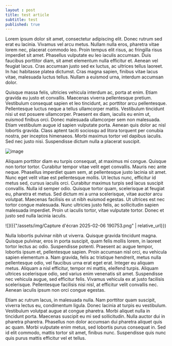 ```yaml
---
layout : post
title: test article
subtitle: test
published: true
---
```


Lorem ipsum dolor sit amet, consectetur adipiscing elit. Donec rutrum sed erat eu lacinia. Vivamus vel arcu metus. Nullam nulla eros, pharetra vitae lorem nec, placerat commodo leo. Proin tempus elit risus, ac fringilla risus imperdiet sit amet. Phasellus vulputate eu leo iaculis accumsan. Duis faucibus porttitor diam, sit amet elementum nulla efficitur et. Aenean vel feugiat lacus. Cras accumsan justo sed ex luctus, ac ultrices tellus laoreet. In hac habitasse platea dictumst. Cras magna sapien, finibus vitae lacus vitae, malesuada luctus tellus. Nullam a euismod urna, interdum accumsan dolor.

Quisque massa felis, ultricies vehicula interdum ac, porta at enim. Etiam gravida eu justo et convallis. Maecenas viverra pellentesque pretium. Vestibulum consequat sapien et leo tincidunt, ac porttitor arcu pellentesque. Pellentesque luctus neque a tellus ullamcorper mattis. Vestibulum tincidunt nisi ut est posuere ullamcorper. Praesent ex diam, iaculis eu enim ut, euismod finibus orci. Donec malesuada ullamcorper sem non malesuada. Etiam vestibulum augue id sapien vulputate porta. Aenean quis dolor ac nisl lobortis gravida. Class aptent taciti sociosqu ad litora torquent per conubia nostra, per inceptos himenaeos. Morbi maximus tortor vel dapibus iaculis. Sed nec justo nisi. Suspendisse dictum nulla a placerat suscipit.

![image](https://images.freeimages.com/clg/images/81/81976/lili-flower-vector-8_f.jpg?fmt=webp&h=350)

Aliquam porttitor diam eu turpis consequat, at maximus mi congue. Quisque non tortor tortor. Curabitur tempor vitae velit eget convallis. Mauris nec ante neque. Phasellus imperdiet quam sem, at pellentesque justo lacinia sit amet. Nunc eget velit vitae est pellentesque mollis. Ut lectus nunc, efficitur id metus sed, cursus iaculis orci. Curabitur maximus turpis sed lacus suscipit convallis. Nulla id semper odio. Quisque tortor quam, scelerisque at feugiat eu, pharetra et metus. Sed dictum mi a urna scelerisque, vitae auctor arcu volutpat. Maecenas facilisis ex ut nibh euismod egestas. Ut ultrices est nec tortor congue malesuada. Nunc ultricies justo felis, ac sollicitudin sapien malesuada imperdiet. Proin ut iaculis tortor, vitae vulputate tortor. Donec et justo sed nulla lacinia iaculis.

![]({{"/assets/img/Capture d'écran 2025-02-06 190753.png" | relative_url}})

Nulla lobortis pulvinar nibh ut viverra. Quisque gravida tincidunt magna. Quisque pulvinar, eros in porta suscipit, quam felis mollis lorem, in laoreet tortor lectus ac odio. Suspendisse potenti. Praesent ac augue tempor, lobortis ipsum et, pellentesque sapien. Proin accumsan nisl orci, eu vehicula sapien elementum a. Nam gravida, felis ac tristique hendrerit, metus nulla pellentesque odio, vel faucibus urna erat eget erat. Integer eu aliquam metus. Aliquam a nisl efficitur, tempor mi mattis, eleifend turpis. Aliquam ultrices scelerisque odio, sed varius enim venenatis sit amet. Suspendisse nec vehicula augue, sed efficitur felis. Vivamus vehicula ex at justo facilisis scelerisque. Pellentesque facilisis nisi nisl, at efficitur velit convallis nec. Aenean iaculis ipsum non orci congue egestas.

Etiam ac rutrum lacus, in malesuada nulla. Nam porttitor quam suscipit, viverra lectus eu, condimentum ligula. Donec lacinia at turpis eu vestibulum. Vestibulum volutpat augue at congue pharetra. Morbi aliquet nulla in tincidunt porta. Maecenas suscipit eu mi sed sollicitudin. Nulla auctor dui in pharetra pharetra. Phasellus non dolor accumsan dui pharetra aliquet quis ac quam. Morbi vulputate enim metus, sed lobortis purus consequat in. Sed id elit commodo, mattis tortor sit amet, finibus nunc. Suspendisse quis nunc quis purus mattis efficitur vel et tellus.

